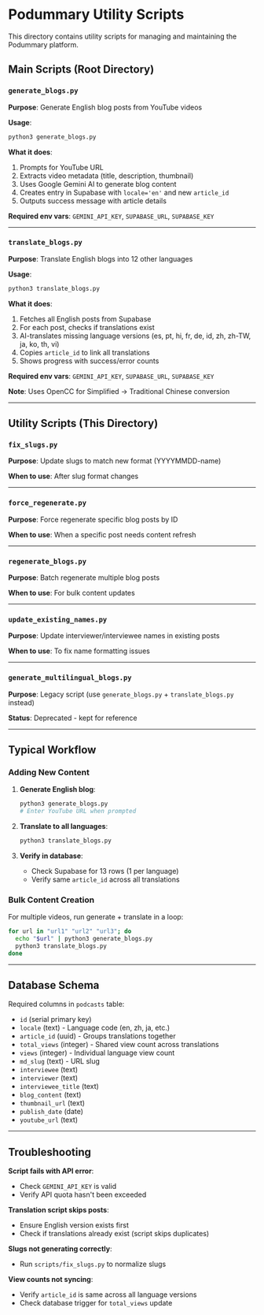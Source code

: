 # Podummary Utility Scripts

This directory contains utility scripts for managing and maintaining the Podummary platform.

## Main Scripts (Root Directory)

### `generate_blogs.py`

**Purpose**: Generate English blog posts from YouTube videos

**Usage**:

```bash
python3 generate_blogs.py
```

**What it does**:

1. Prompts for YouTube URL
2. Extracts video metadata (title, description, thumbnail)
3. Uses Google Gemini AI to generate blog content
4. Creates entry in Supabase with `locale='en'` and new `article_id`
5. Outputs success message with article details

**Required env vars**: `GEMINI_API_KEY`, `SUPABASE_URL`, `SUPABASE_KEY`

---

### `translate_blogs.py`

**Purpose**: Translate English blogs into 12 other languages

**Usage**:

```bash
python3 translate_blogs.py
```

**What it does**:

1. Fetches all English posts from Supabase
2. For each post, checks if translations exist
3. AI-translates missing language versions (es, pt, hi, fr, de, id, zh, zh-TW, ja, ko, th, vi)
4. Copies `article_id` to link all translations
5. Shows progress with success/error counts

**Required env vars**: `GEMINI_API_KEY`, `SUPABASE_URL`, `SUPABASE_KEY`

**Note**: Uses OpenCC for Simplified → Traditional Chinese conversion

---

## Utility Scripts (This Directory)

### `fix_slugs.py`

**Purpose**: Update slugs to match new format (YYYYMMDD-name)

**When to use**: After slug format changes

---

### `force_regenerate.py`

**Purpose**: Force regenerate specific blog posts by ID

**When to use**: When a specific post needs content refresh

---

### `regenerate_blogs.py`

**Purpose**: Batch regenerate multiple blog posts

**When to use**: For bulk content updates

---

### `update_existing_names.py`

**Purpose**: Update interviewer/interviewee names in existing posts

**When to use**: To fix name formatting issues

---

### `generate_multilingual_blogs.py`

**Purpose**: Legacy script (use `generate_blogs.py` + `translate_blogs.py` instead)

**Status**: Deprecated - kept for reference

---

## Typical Workflow

### Adding New Content

1. **Generate English blog**:

   ```bash
   python3 generate_blogs.py
   # Enter YouTube URL when prompted
   ```

2. **Translate to all languages**:

   ```bash
   python3 translate_blogs.py
   ```

3. **Verify in database**:
   - Check Supabase for 13 rows (1 per language)
   - Verify same `article_id` across all translations

### Bulk Content Creation

For multiple videos, run generate + translate in a loop:

```bash
for url in "url1" "url2" "url3"; do
  echo "$url" | python3 generate_blogs.py
  python3 translate_blogs.py
done
```

---

## Database Schema

Required columns in `podcasts` table:

- `id` (serial primary key)
- `locale` (text) - Language code (en, zh, ja, etc.)
- `article_id` (uuid) - Groups translations together
- `total_views` (integer) - Shared view count across translations
- `views` (integer) - Individual language view count
- `md_slug` (text) - URL slug
- `interviewee` (text)
- `interviewer` (text)
- `interviewee_title` (text)
- `blog_content` (text)
- `thumbnail_url` (text)
- `publish_date` (date)
- `youtube_url` (text)

---

## Troubleshooting

**Script fails with API error**:

- Check `GEMINI_API_KEY` is valid
- Verify API quota hasn't been exceeded

**Translation script skips posts**:

- Ensure English version exists first
- Check if translations already exist (script skips duplicates)

**Slugs not generating correctly**:

- Run `scripts/fix_slugs.py` to normalize slugs

**View counts not syncing**:

- Verify `article_id` is same across all language versions
- Check database trigger for `total_views` update
